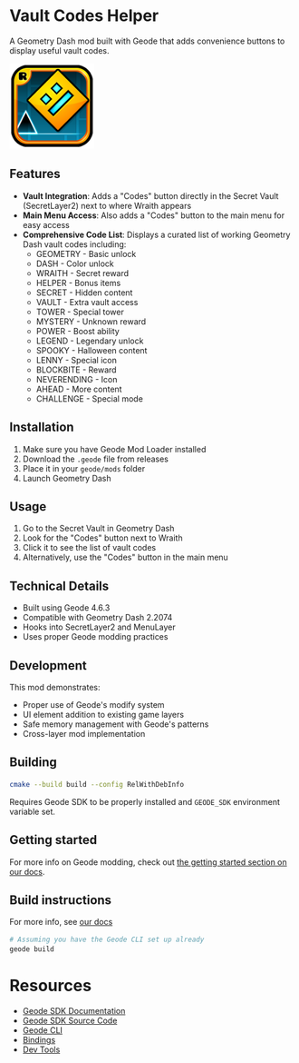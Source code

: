 # Vault Codes Helper

A Geometry Dash mod built with Geode that adds convenience buttons to display useful vault codes.

<img src="logo.png" width="150" alt="the mod's logo" />

## Features

- **Vault Integration**: Adds a "Codes" button directly in the Secret Vault (SecretLayer2) next to where Wraith appears
- **Main Menu Access**: Also adds a "Codes" button to the main menu for easy access
- **Comprehensive Code List**: Displays a curated list of working Geometry Dash vault codes including:
  - GEOMETRY - Basic unlock
  - DASH - Color unlock  
  - WRAITH - Secret reward
  - HELPER - Bonus items
  - SECRET - Hidden content
  - VAULT - Extra vault access
  - TOWER - Special tower
  - MYSTERY - Unknown reward
  - POWER - Boost ability
  - LEGEND - Legendary unlock
  - SPOOKY - Halloween content
  - LENNY - Special icon
  - BLOCKBITE - Reward
  - NEVERENDING - Icon
  - AHEAD - More content
  - CHALLENGE - Special mode

## Installation

1. Make sure you have Geode Mod Loader installed
2. Download the `.geode` file from releases
3. Place it in your `geode/mods` folder
4. Launch Geometry Dash

## Usage

1. Go to the Secret Vault in Geometry Dash
2. Look for the "Codes" button next to Wraith
3. Click it to see the list of vault codes
4. Alternatively, use the "Codes" button in the main menu

## Technical Details

- Built using Geode 4.6.3
- Compatible with Geometry Dash 2.2074
- Hooks into SecretLayer2 and MenuLayer
- Uses proper Geode modding practices

## Development

This mod demonstrates:
- Proper use of Geode's modify system
- UI element addition to existing game layers
- Safe memory management with Geode's patterns
- Cross-layer mod implementation

## Building

```bash
cmake --build build --config RelWithDebInfo
```

Requires Geode SDK to be properly installed and `GEODE_SDK` environment variable set.

## Getting started
For more info on Geode modding, check out [the getting started section on our docs](https://docs.geode-sdk.org/getting-started/).

## Build instructions
For more info, see [our docs](https://docs.geode-sdk.org/getting-started/create-mod#build)
```sh
# Assuming you have the Geode CLI set up already
geode build
```

# Resources
* [Geode SDK Documentation](https://docs.geode-sdk.org/)
* [Geode SDK Source Code](https://github.com/geode-sdk/geode/)
* [Geode CLI](https://github.com/geode-sdk/cli)
* [Bindings](https://github.com/geode-sdk/bindings/)
* [Dev Tools](https://github.com/geode-sdk/DevTools)
